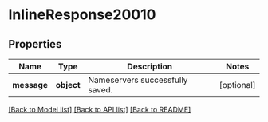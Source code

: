 # InlineResponse20010

## Properties
Name | Type | Description | Notes
------------ | ------------- | ------------- | -------------
**message** | **object** | Nameservers successfully saved. | [optional] 

[[Back to Model list]](../README.md#documentation-for-models) [[Back to API list]](../README.md#documentation-for-api-endpoints) [[Back to README]](../README.md)


